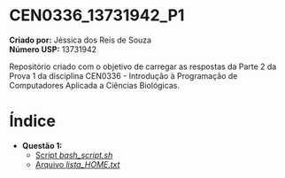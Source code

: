 # CEN0336_13731942_P1

**Criado por:** Jéssica dos Reis de Souza  
**Número USP:** 13731942  
  
Repositório criado com o objetivo de carregar as respostas da Parte 2 da Prova 1 da disciplina CEN0336 - Introdução à Programação de Computadores Aplicada a Ciências Biológicas.


# Índice
  
- **Questão 1:**
  - [Script *bash_script.sh*](bash_script.sh)
  - [Arquivo *lista_HOME.txt*](lista_HOME.txt)
